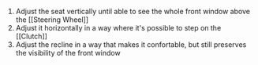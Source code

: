 1. Adjust the seat vertically until able to see the whole front window above the [[Steering Wheel]]
2. Adjust it horizontally in a way where it's possible to step on the [[Clutch]]
3. Adjust the recline in a way that makes it confortable, but still preserves the visibility of the front window
